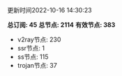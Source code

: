 更新时间2022-10-16 14:30:23

**总订阅: 45**
**总节点: 2114**
**有效节点: 383**
- v2ray节点: 230
- ssr节点: 1
- ss节点: 115
- trojan节点: 37
